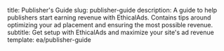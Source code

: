 title: Publisher's Guide
slug: publisher-guide
description: A guide to help publishers start earning revenue with EthicalAds. Contains tips around optimizing your ad placement and ensuring the most possible revenue.
subtitle: Get setup with EthicalAds and maximize your site's ad revenue
template: ea/publisher-guide
